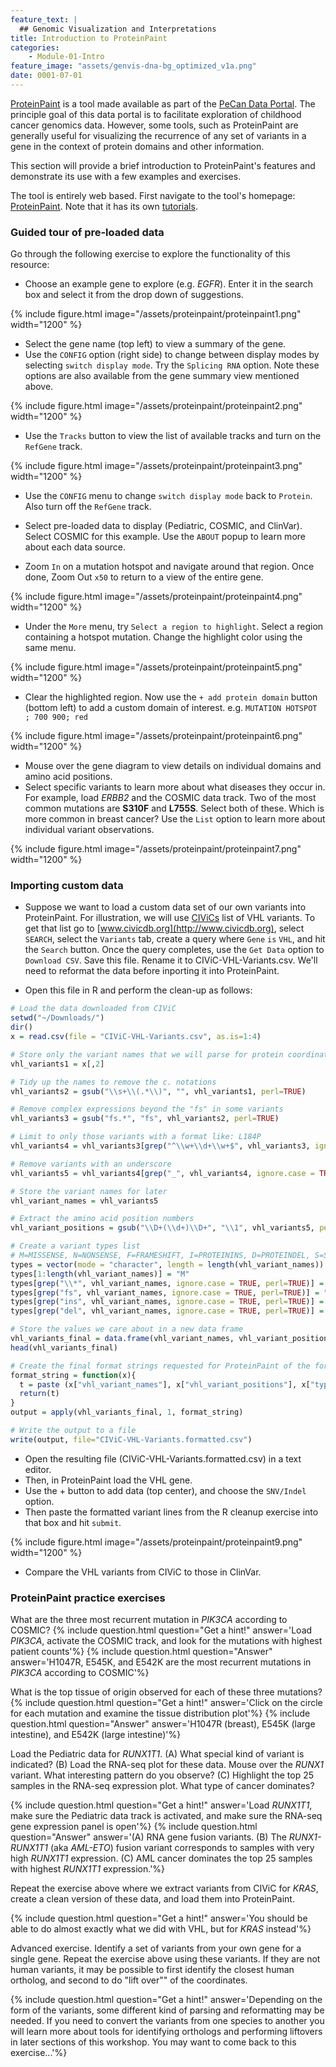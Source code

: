 ```yaml
---
feature_text: |
  ## Genomic Visualization and Interpretations
title: Introduction to ProteinPaint
categories:
    - Module-01-Intro
feature_image: "assets/genvis-dna-bg_optimized_v1a.png"
date: 0001-07-01
---
```


[ProteinPaint](https://proteinpaint.stjude.org/) is a tool made available as part of the [PeCan Data Portal](https://pecan.stjude.org/home). The principle goal of this data portal is to facilitate exploration of childhood cancer genomics data. However, some tools, such as ProteinPaint are generally useful for visualizing the recurrence of any set of variants in a gene in the context of protein domains and other information.

This section will provide a brief introduction to ProteinPaint's features and demonstrate its use with a few examples and exercises.

The tool is entirely web based. First navigate to the tool's homepage: [ProteinPaint](https://proteinpaint.stjude.org/). Note that it has its own [tutorials](https://docs.google.com/document/d/1JWKq3ScW62GISFGuJvAajXchcRenZ3HAvpaxILeGaw0/edit). 

### Guided tour of pre-loaded data

Go through the following exercise to explore the functionality of this resource:

* Choose an example gene to explore (e.g. *EGFR*). Enter it in the search box and select it from the drop down of suggestions.

{% include figure.html image="/assets/proteinpaint/proteinpaint1.png" width="1200" %}

* Select the gene name (top left) to view a summary of the gene.
* Use the `CONFIG` option (right side) to change between display modes by selecting `switch display mode`. Try the `Splicing RNA` option. Note these options are also available from the gene summary view mentioned above.

{% include figure.html image="/assets/proteinpaint/proteinpaint2.png" width="1200" %}

* Use the `Tracks` button to view the list of available tracks and turn on the `RefGene` track.

{% include figure.html image="/assets/proteinpaint/proteinpaint3.png" width="1200" %}

* Use the `CONFIG` menu to change `switch display mode` back to `Protein`. Also turn off the `RefGene` track.

* Select pre-loaded data to display (Pediatric, COSMIC, and ClinVar). Select COSMIC for this example. Use the `ABOUT` popup to learn more about each data source.
* Zoom `In` on a mutation hotspot and navigate around that region. Once done, Zoom Out `x50` to return to a view of the entire gene.

{% include figure.html image="/assets/proteinpaint/proteinpaint4.png" width="1200" %}

* Under the `More` menu, try `Select a region to highlight`. Select a region containing a hotspot mutation. Change the highlight color using the same menu.

{% include figure.html image="/assets/proteinpaint/proteinpaint5.png" width="1200" %}

* Clear the highlighted region.  Now use the `+ add protein domain` button (bottom left) to add a custom domain of interest. e.g. `MUTATION HOTSPOT ; 700 900; red`

{% include figure.html image="/assets/proteinpaint/proteinpaint6.png" width="1200" %}

* Mouse over the gene diagram to view details on individual domains and amino acid positions.
* Select specific variants to learn more about what diseases they occur in. For example, load *ERBB2* and the COSMIC data track. Two of the most common mutations are **S310F** and **L755S**. Select both of these. Which is more common in breast cancer? Use the `List` option to learn more about individual variant observations.

{% include figure.html image="/assets/proteinpaint/proteinpaint7.png" width="1200" %}

### Importing custom data

* Suppose we want to load a custom data set of our own variants into ProteinPaint. For illustration, we will use [CIViCs](http://www.civicdb.org) list of VHL variants. To get that list go to [www.civicdb.org](http://www.civicdb.org), select `SEARCH`, select the `Variants` tab, create a query where `Gene` `is` `VHL`, and hit the `Search` button. Once the query completes, use the `Get Data` option to `Download CSV`. Save this file. Rename it to CIViC-VHL-Variants.csv. We'll need to reformat the data before inporting it into ProteinPaint.

* Open this file in R and perform the clean-up as follows:

```R
# Load the data downloaded from CIViC
setwd("~/Downloads/")
dir()
x = read.csv(file = "CIViC-VHL-Variants.csv", as.is=1:4)

# Store only the variant names that we will parse for protein coordinates
vhl_variants1 = x[,2] 

# Tidy up the names to remove the c. notations
vhl_variants2 = gsub("\\s+\\(.*\\)", "", vhl_variants1, perl=TRUE)

# Remove complex expressions beyond the "fs" in some variants
vhl_variants3 = gsub("fs.*", "fs", vhl_variants2, perl=TRUE)

# Limit to only those variants with a format like: L184P
vhl_variants4 = vhl_variants3[grep("^\\w+\\d+\\w+$", vhl_variants3, ignore.case = TRUE, perl=TRUE)]

# Remove variants with an underscore
vhl_variants5 = vhl_variants4[grep("_", vhl_variants4, ignore.case = TRUE, perl=TRUE, invert = TRUE)]

# Store the variant names for later
vhl_variant_names = vhl_variants5

# Extract the amino acid position numbers
vhl_variant_positions = gsub("\\D+(\\d+)\\D+", "\\1", vhl_variants5, perl=TRUE)

# Create a variant types list
# M=MISSENSE, N=NONSENSE, F=FRAMESHIFT, I=PROTEININS, D=PROTEINDEL, S=SILENT
types = vector(mode = "character", length = length(vhl_variant_names))
types[1:length(vhl_variant_names)] = "M"
types[grep("\\*", vhl_variant_names, ignore.case = TRUE, perl=TRUE)] = "N"
types[grep("fs", vhl_variant_names, ignore.case = TRUE, perl=TRUE)] = "F"
types[grep("ins", vhl_variant_names, ignore.case = TRUE, perl=TRUE)] = "I"
types[grep("del", vhl_variant_names, ignore.case = TRUE, perl=TRUE)] = "D"

# Store the values we care about in a new data frame
vhl_variants_final = data.frame(vhl_variant_names, vhl_variant_positions, types)
head(vhl_variants_final)

# Create the final format strings requested for ProteinPaint of the form: R200W;200;M
format_string = function(x){
  t = paste (x["vhl_variant_names"], x["vhl_variant_positions"], x["types"], sep = ";")  
  return(t)
}
output = apply(vhl_variants_final, 1, format_string)

# Write the output to a file
write(output, file="CIViC-VHL-Variants.formatted.csv")
```

* Open the resulting file (CIViC-VHL-Variants.formatted.csv) in a text editor. 
* Then, in ProteinPaint load the VHL gene. 
* Use the + button to add data (top center), and choose the `SNV/Indel` option.
* Then paste the formatted variant lines from the R cleanup exercise into that box and hit `submit`. 

{% include figure.html image="/assets/proteinpaint/proteinpaint9.png" width="1200" %}

* Compare the VHL variants from CIViC to those in ClinVar.

### ProteinPaint practice exercises

What are the three most recurrent mutation in *PIK3CA* according to COSMIC?
{% include question.html question="Get a hint!" answer='Load <i>PIK3CA</i>, activate the COSMIC track, and look for the mutations with highest patient counts'%}
{% include question.html question="Answer" answer='H1047R, E545K, and E542K are the most recurrent mutations in <i>PIK3CA</i> according to COSMIC'%}

What is the top tissue of origin observed for each of these three mutations?
{% include question.html question="Get a hint!" answer='Click on the circle for each mutation and examine the tissue distribution plot'%}
{% include question.html question="Answer" answer='H1047R (breast), E545K (large intestine), and E542K (large intestine)'%}

Load the Pediatric data for *RUNX1T1*. (A) What special kind of variant is indicated? (B) Load the RNA-seq plot for these data. Mouse over the *RUNX1* variant. What interesting pattern do you observe? (C) Highlight the top 25 samples in the RNA-seq expression plot. What type of cancer dominates?

{% include question.html question="Get a hint!" answer='Load <i>RUNX1T1</i>, make sure the Pediatric data track is activated, and make sure the RNA-seq gene expression panel is open'%}
{% include question.html question="Answer" answer='(A) RNA gene fusion variants. (B) The <i>RUNX1-RUNX1T1</i> (aka <i>AML-ETO</i>) fusion variant corresponds to samples with very high <i>RUNX1T1</i> expression. (C) AML cancer dominates the top 25 samples with highest <i>RUNX1T1</i> expression.'%}

Repeat the exercise above where we extract variants from CIViC for *KRAS*, create a clean version of these data, and load them into ProteinPaint.

{% include question.html question="Get a hint!" answer='You should be able to do almost exactly what we did with VHL, but for <i>KRAS</i> instead'%}

Advanced exercise. Identify a set of variants from your own gene for a single gene. Repeat the exercise above using these variants. If they are not human variants, it may be possible to first identify the closest human ortholog, and second to do "lift over"" of the coordinates.

{% include question.html question="Get a hint!" answer='Depending on the form of the variants, some different kind of parsing and reformatting may be needed. If you need to convert the variants from one species to another you will learn more about tools for identifying orthologs and performing liftovers in later sections of this workshop. You may want to come back to this exercise...'%}
